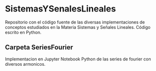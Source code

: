 # SistemasYSenalesLineales
Repositorio con el código fuente de las diversas implementaciones de conceptos estudiados en la Materia Sistemas y Señales Lineales. Código escrito en Python.


## Carpeta SeriesFourier
Implementacion en Jupyter Notebook Python de las series de fourier con diversos armonicos.
